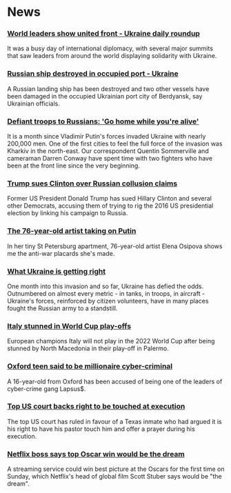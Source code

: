 # News
### [World leaders show united front - Ukraine daily roundup](https://www.bbc.com/news/world-europe-60865088)
It was a busy day of international diplomacy, with several major summits that saw leaders from around the world displaying solidarity with Ukraine.
### [Russian ship destroyed in occupied port - Ukraine](https://www.bbc.com/news/world-europe-60859337)
A Russian landing ship has been destroyed and two other vessels have been damaged in the occupied Ukrainian port city of Berdyansk, say Ukrainian officials.
### [Defiant troops to Russians: 'Go home while you're alive'](https://www.bbc.com/news/world-europe-60860548)
It is a month since Vladimir Putin's forces invaded Ukraine with nearly 200,000 men. One of the first cities to feel the full force of the invasion was Kharkiv in the north-east. Our correspondent Quentin Sommerville and cameraman Darren Conway have spent time with two fighters who have been at the front line since the very beginning.
### [Trump sues Clinton over Russian collusion claims](https://www.bbc.com/news/world-us-canada-60868795)
Former US President Donald Trump has sued Hillary Clinton and several other Democrats, accusing them of trying to rig the 2016 US presidential election by linking his campaign to Russia.
### [The 76-year-old artist taking on Putin](https://www.bbc.com/news/world-europe-60866283)
In her tiny St Petersburg apartment, 76-year-old artist Elena Osipova shows me the anti-war placards she's made. 
### [What Ukraine is getting right](https://www.bbc.com/news/uk-60867202)
One month into this invasion and so far, Ukraine has defied the odds. Outnumbered on almost every metric - in tanks, in troops, in aircraft - Ukraine's forces, reinforced by citizen volunteers, have in many places fought the Russian army to a standstill. 
### [Italy stunned in World Cup play-offs](https://www.bbc.com/sport/football/60869125)
European champions Italy will not play in the 2022 World Cup after being stunned by North Macedonia in their play-off in Palermo.
### [Oxford teen said to be millionaire cyber-criminal](https://www.bbc.com/news/technology-60864283)
A 16-year-old from Oxford has been accused of being one of the leaders of cyber-crime gang Lapsus$.
### [Top US court backs right to be touched at execution](https://www.bbc.com/news/world-us-canada-60864940)
The top US court has ruled in favour of a Texas inmate who had argued it is his right to have his pastor touch him and offer a prayer during his execution. 
### [Netflix boss says top Oscar win would be the dream](https://www.bbc.com/news/entertainment-arts-60848382)
A streaming service could win best picture at the Oscars for the first time on Sunday, which Netflix's head of global film Scott Stuber says would be "the dream".
